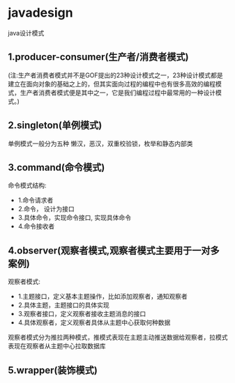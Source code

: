 # javadesign
java设计模式

## 1.producer-consumer(生产者/消费者模式)
(注:生产者消费者模式并不是GOF提出的23种设计模式之一，23种设计模式都是建立在面向对象的基础之上的，但其实面向过程的编程中也有很多高效的编程模式，生产者消费者模式便是其中之一，它是我们编程过程中最常用的一种设计模式。)

## 2.singleton(单例模式)
单例模式一般分为五种 懒汉，恶汉，双重校验锁，枚举和静态内部类

## 3.command(命令模式)
命令模式结构:
 * 1.命令请求者
 * 2.命令， 设计为接口
 * 3.具体命令，实现命令接口, 实现具体命令
 * 4.命令接收者
 
## 4.observer(观察者模式,观察者模式主要用于一对多案例)
观察者模式: 
 * 1.主题接口，定义基本主题操作，比如添加观察者，通知观察者
 * 2.具体主题，主题接口的具体实现
 * 3.观察者接口，定义观察者接收主题消息的接口
 * 4.具体观察者，定义观察者具体从主题中心获取何种数据 

观察者模式分为推拉两种模式，推模式表现在主题主动推送数据给观察者，拉模式表现在观察者从主题中心拉取数据库

## 5.wrapper(装饰模式)